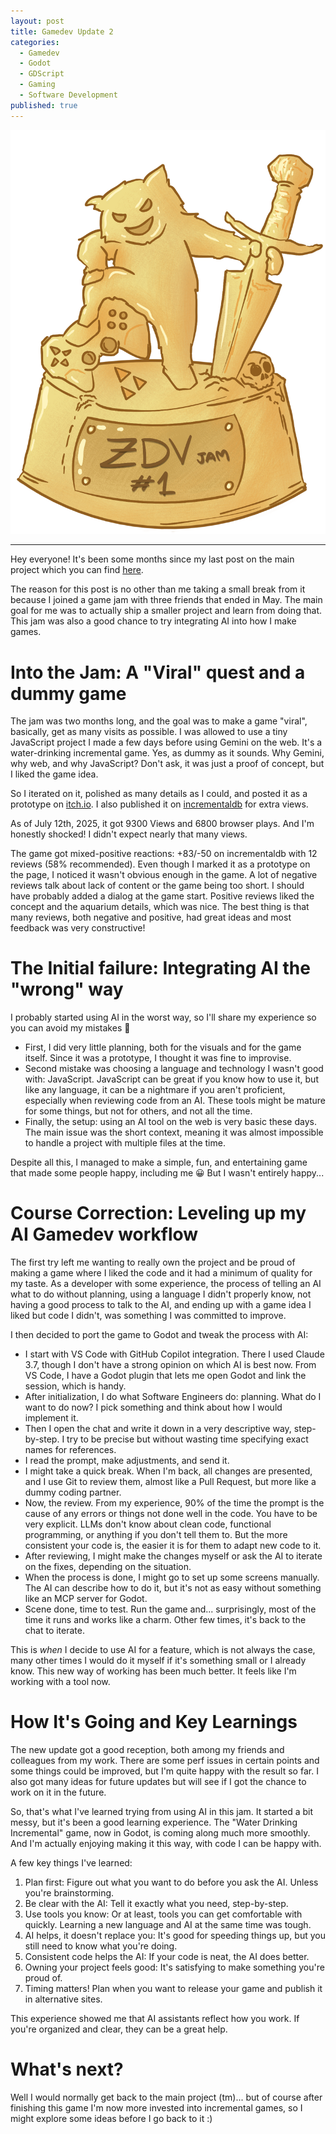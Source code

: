 ```yaml
---
layout: post
title: Gamedev Update 2
categories:
  - Gamedev
  - Godot
  - GDScript
  - Gaming
  - Software Development
published: true
---
```


![](https://raw.githubusercontent.com/aballano/aballano.github.io/master/images/zdv_jam_1.png "ZDV Jam Logo")

---


Hey everyone! It's been some months since my last post on the main project which you can find [here](https://aballano.github.io/game-dev-update-1/).

The reason for this post is no other than me taking a small break from it because I joined a game jam with three friends that ended in May. The main goal for me was to actually ship a smaller project and learn from doing that. This jam was also a good chance to try integrating AI into how I make games.


# Into the Jam: A "Viral" quest and a dummy game

The jam was two months long, and the goal was to make a game "viral", basically, get as many visits as possible. I was allowed to use a tiny JavaScript project I made a few days before using Gemini on the web. It's a water-drinking incremental game. Yes, as dummy as it sounds. Why Gemini, why web, and why JavaScript? Don't ask, it was just a proof of concept, but I liked the game idea.

So I iterated on it, polished as many details as I could, and posted it as a prototype on [itch.io](https://aballano.itch.io/water-drinking-incremental). I also published it on [incrementaldb](https://www.incrementaldb.com/game/drink-water) for extra views. 

As of July 12th, 2025, it got 9300 Views and 6800 browser plays. And I'm honestly shocked! I didn't expect nearly that many views.

The game got mixed-positive reactions: +83/-50 on incrementaldb with 12 reviews (58% recommended). Even though I marked it as a prototype on the page, I noticed it wasn't obvious enough in the game. A lot of negative reviews talk about lack of content or the game being too short. I should have probably added a dialog at the game start. Positive reviews liked the concept and the aquarium details, which was nice. The best thing is that many reviews, both negative and positive, had great ideas and most feedback was very constructive!

# The Initial failure: Integrating AI the "wrong" way

I probably started using AI in the worst way, so I'll share my experience so you can avoid my mistakes 😬

* First, I did very little planning, both for the visuals and for the game itself. Since it was a prototype, I thought it was fine to improvise.
* Second mistake was choosing a language and technology I wasn't good with: JavaScript. JavaScript can be great if you know how to use it, but like any language, it can be a nightmare if you aren't proficient, especially when reviewing code from an AI. These tools might be mature for some things, but not for others, and not all the time.
* Finally, the setup: using an AI tool on the web is very basic these days. The main issue was the short context, meaning it was almost impossible to handle a project with multiple files at the time.

Despite all this, I managed to make a simple, fun, and entertaining game that made some people happy, including me 😀 But I wasn't entirely happy...

# Course Correction: Leveling up my AI Gamedev workflow

The first try left me wanting to really own the project and be proud of making a game where I liked the code and it had a minimum of quality for my taste.
As a developer with some experience, the process of telling an AI what to do without planning, using a language I didn't properly know, not having a good process to talk to the AI, and ending up with a game idea I liked but code I didn't, was something I was committed to improve.

I then decided to port the game to Godot and tweak the process with AI:
* I start with VS Code with GitHub Copilot integration. There I used Claude 3.7, though I don't have a strong opinion on which AI is best now. From VS Code, I have a Godot plugin that lets me open Godot and link the session, which is handy.
* After initialization, I do what Software Engineers do: planning. What do I want to do now? I pick something and think about how I would implement it.
* Then I open the chat and write it down in a very descriptive way, step-by-step. I try to be precise but without wasting time specifying exact names for references.
* I read the prompt, make adjustments, and send it.
* I might take a quick break. When I'm back, all changes are presented, and I use Git to review them, almost like a Pull Request, but more like a dummy coding partner.
* Now, the review. From my experience, 90% of the time the prompt is the cause of any errors or things not done well in the code. You have to be very explicit. LLMs don't know about clean code, functional programming, or anything if you don't tell them to. But the more consistent your code is, the easier it is for them to adapt new code to it.
* After reviewing, I might make the changes myself or ask the AI to iterate on the fixes, depending on the situation.
* When the process is done, I might go to set up some screens manually. The AI can describe how to do it, but it's not as easy without something like an MCP server for Godot.
* Scene done, time to test. Run the game and... surprisingly, most of the time it runs and works like a charm. Other few times, it's back to the chat to iterate.

This is *when* I decide to use AI for a feature, which is not always the case, many other times I would do it myself if it's something small or I already know. This new way of working has been much better. It feels like I'm working with a tool now.

# How It's Going and Key Learnings

The new update got a good reception, both among my friends and colleagues from my work. There are some perf issues in certain points and some things could be improved, but I'm quite happy with the result so far. I also got many ideas for future updates but will see if I got the chance to work on it in the future.

So, that's what I've learned trying from using AI in this jam. It started a bit messy, but it's been a good learning experience. The "Water Drinking Incremental" game, now in Godot, is coming along much more smoothly. And I'm actually enjoying making it this way, with code I can be happy with.

A few key things I've learned:
1. Plan first: Figure out what you want to do before you ask the AI. Unless you're brainstorming.
2. Be clear with the AI: Tell it exactly what you need, step-by-step.
3. Use tools you know: Or at least, tools you can get comfortable with quickly. Learning a new language and AI at the same time was tough.
4. AI helps, it doesn't replace you: It's good for speeding things up, but you still need to know what you're doing.
5. Consistent code helps the AI: If your code is neat, the AI does better.
6. Owning your project feels good: It's satisfying to make something you're proud of.
7. Timing matters! Plan when you want to release your game and publish it in alternative sites.

This experience showed me that AI assistants reflect how you work. If you're organized and clear, they can be a great help.


# What's next?

Well I would normally get back to the main project (tm)... but of course after finishing this game I'm now more invested into incremental games, so I might explore some ideas before I go back to it :)
